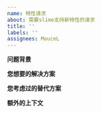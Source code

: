 ```yaml
---
name: 特性请求
about: 需要slime支持新特性的请求
title: ''
labels: ''
assignees: MouceL
---
```


**问题背景**

**您想要的解决方案**

**您考虑过的替代方案**

**额外的上下文**

